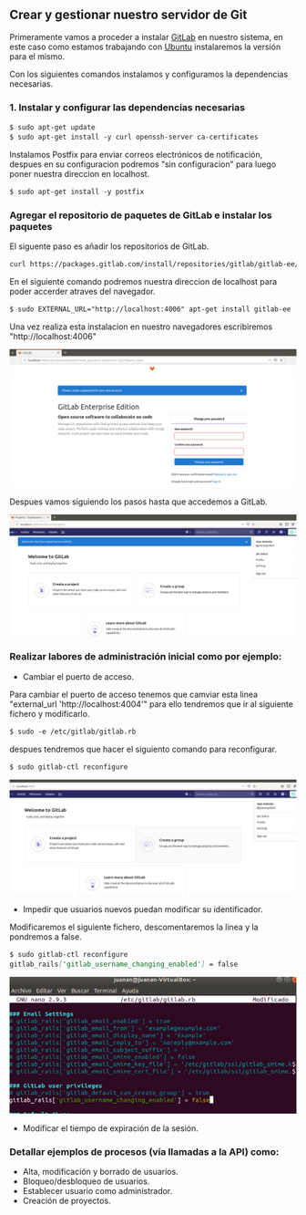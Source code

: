 ## Crear y gestionar nuestro servidor de Git

Primeramente vamos a proceder a instalar [GitLab](https://about.gitlab.com/install/#ubuntu) en nuestro sistema, en este caso como estamos trabajando con [Ubuntu](https://ubuntu.com/) instalaremos la versión para el mismo.

Con los siguientes comandos instalamos y configuramos la dependencias necesarias.

### 1. Instalar y configurar las dependencias necesarias

```markdown
$ sudo apt-get update
$ sudo apt-get install -y curl openssh-server ca-certificates
```

Instalamos Postfix para enviar correos electrónicos de notificación, despues en su configuracion podremos "sin configuracion" para luego poner nuestra direccion en localhost.

```markdown
$ sudo apt-get install -y postfix
```

### Agregar el repositorio de paquetes de GitLab e instalar los paquetes

El siguente paso es añadir los repositorios de GitLab.
```markdown
curl https://packages.gitlab.com/install/repositories/gitlab/gitlab-ee/script.deb.sh | sudo bash
```

En el siguiente comando podremos nuestra direccion de localhost para poder accerder atraves del navegador.

```markdown
$ sudo EXTERNAL_URL="http://localhost:4006" apt-get install gitlab-ee
```

Una vez realiza esta instalacion en nuestro navegadores escribiremos "http://localhost:4006" 

![Alt text](images/captura1.png?raw=true "Title") 

Despues vamos siguiendo los pasos hasta que accedemos a GitLab.

![Alt text](images/captura2.png?raw=true "Title")

### Realizar labores de administración inicial como por ejemplo:

- Cambiar el puerto de acceso.

Para cambiar el puerto de acceso tenemos que camviar esta linea "external_url 'http://localhost:4004'" para ello tendremos que ir al siguiente fichero y modificarlo.

```markdown
$ sudo -e /etc/gitlab/gitlab.rb
```

despues tendremos que hacer el siguiento comando para reconfigurar.

```markdown
$ sudo gitlab-ctl reconfigure
```

![Alt text](images/captura3.png?raw=true "Title")

- Impedir que usuarios nuevos puedan modificar su identificador.

Modificaremos el siguiente fichero, descomentaremos la linea y la pondremos a false.
```markdown
$ sudo gitlab-ctl reconfigure
gitlab_rails['gitlab_username_changing_enabled'] = false
```

![Alt text](images/captura4.png?raw=true "Title")

- Modificar el tiempo de expiración de la sesión.


### Detallar ejemplos de procesos (vía llamadas a la API) como:

- Alta, modificación y borrado de usuarios.
- Bloqueo/desbloqueo de usuarios.
- Establecer usuario como administrador.
- Creación de proyectos.

